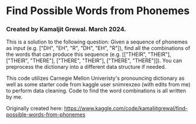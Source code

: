 # Find Possible Words from Phonemes

### Created by Kamaljit Grewal. March 2024.

This is a solution to the following question: Given a sequence of phonemes as input (e.g. ["DH", "EH", "R", "DH", "EH", "R"]), find all the combinations of the words that can produce this sequence (e.g. [["THEIR", "THEIR"], ["THEIR", "THERE"], ["THERE", "THEIR"], ["THERE", "THERE"]]). You can preprocess the dictionary into a different data structure if needed.

This code utilizes Carnegie Mellon Univeristy's pronouncing dictionary as well as some starter code from kaggle user snimrexzeo (with edits from me) to perform data cleaning. Code to find the word combinations is all written by me.

Originally created here: https://www.kaggle.com/code/kamaljitgrewal/find-possible-words-from-phonemes

